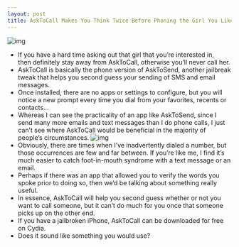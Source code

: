 ```yaml
---
layout: post
title: AskToCall Makes You Think Twice Before Phoning the Girl You Like
---
```

![img](http://media.idownloadblog.com/wp-content/uploads/2010/12/AskToCall-03.png)
* If you have a hard time asking out that girl that you’re interested in, then definitely stay away from AskToCall, otherwise you’ll never call her.
* AskToCall is basically the phone version of AskToSend, another jailbreak tweak that helps you second guess your sending of SMS and email messages.
* Once installed, there are no apps or settings to configure, but you will notice a new prompt every time you dial from your favorites, recents or contacts…
* Whereas I can see the practicality of an app like AskToSend, since I send many more emails and text messages than I do phone calls, I just can’t see where AskToCall would be beneficial in the majority of people’s circumstances.
![img](http://media.idownloadblog.com/wp-content/uploads/2010/12/AskToCall-01.png)
* Obviously, there are times when I’ve inadvertently dialed a number, but those occurrences are few and far between. If you’re like me, I find it’s much easier to catch foot-in-mouth syndrome with a text message or an email.
* Perhaps if there was an app that allowed you to verify the words you spoke prior to doing so, then we’d be talking about something really useful.
* In essence, AskToCall will help you second guess whether or not you want to call someone, but it can’t do much for you once that someone picks up on the other end.
* If you have a jailbroken iPhone, AskToCall can be downloaded for free on Cydia.
* Does it sound like something you would use?

